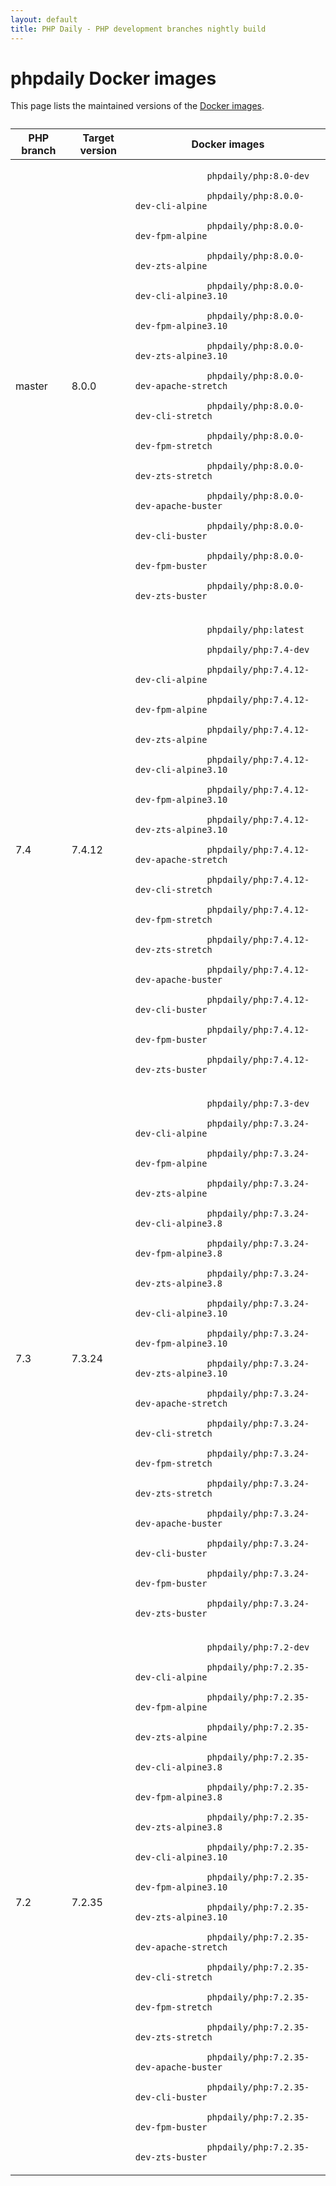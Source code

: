```yaml
---
layout: default
title: PHP Daily - PHP development branches nightly build
---
```


<div id="tables" class=" fluid">
  <h1 class="section double-padded">phpdaily Docker images</h1>
  <div class="section">
    <p>
      This page lists the maintained versions of the
      <a href="https://hub.docker.com/r/phpdaily/php">Docker images</a>.
    </p>
  </div>
  <div class="section" style="margin-top: 2em;">
    <table style="max-height: none;">
      <thead>
        <tr>
          <th>PHP branch</th>
          <th>Target version</th>
          <th>Docker images</th>
        </tr>
      </thead>
      <tbody>
        <tr>
          <td>master</td>
          <td>8.0.0</td>
          <td>
            <code>
              phpdaily/php:8.0-dev<br>
              phpdaily/php:8.0.0-dev-cli-alpine<br>
              phpdaily/php:8.0.0-dev-fpm-alpine<br>
              phpdaily/php:8.0.0-dev-zts-alpine<br>
              phpdaily/php:8.0.0-dev-cli-alpine3.10<br>
              phpdaily/php:8.0.0-dev-fpm-alpine3.10<br>
              phpdaily/php:8.0.0-dev-zts-alpine3.10<br>
              phpdaily/php:8.0.0-dev-apache-stretch<br>
              phpdaily/php:8.0.0-dev-cli-stretch<br>
              phpdaily/php:8.0.0-dev-fpm-stretch<br>
              phpdaily/php:8.0.0-dev-zts-stretch<br>
              phpdaily/php:8.0.0-dev-apache-buster<br>
              phpdaily/php:8.0.0-dev-cli-buster<br>
              phpdaily/php:8.0.0-dev-fpm-buster<br>
              phpdaily/php:8.0.0-dev-zts-buster
            </code>
          </td>
        </tr>
        <tr>
          <td>7.4</td>
          <td>7.4.12</td>
          <td>
            <code>
              phpdaily/php:latest<br>
              phpdaily/php:7.4-dev<br>
              phpdaily/php:7.4.12-dev-cli-alpine<br>
              phpdaily/php:7.4.12-dev-fpm-alpine<br>
              phpdaily/php:7.4.12-dev-zts-alpine<br>
              phpdaily/php:7.4.12-dev-cli-alpine3.10<br>
              phpdaily/php:7.4.12-dev-fpm-alpine3.10<br>
              phpdaily/php:7.4.12-dev-zts-alpine3.10<br>
              phpdaily/php:7.4.12-dev-apache-stretch<br>
              phpdaily/php:7.4.12-dev-cli-stretch<br>
              phpdaily/php:7.4.12-dev-fpm-stretch<br>
              phpdaily/php:7.4.12-dev-zts-stretch<br>
              phpdaily/php:7.4.12-dev-apache-buster<br>
              phpdaily/php:7.4.12-dev-cli-buster<br>
              phpdaily/php:7.4.12-dev-fpm-buster<br>
              phpdaily/php:7.4.12-dev-zts-buster
            </code>
          </td>
        </tr>
        <tr>
          <td>7.3</td>
          <td>7.3.24</td>
          <td>
            <code>
              phpdaily/php:7.3-dev<br>
              phpdaily/php:7.3.24-dev-cli-alpine<br>
              phpdaily/php:7.3.24-dev-fpm-alpine<br>
              phpdaily/php:7.3.24-dev-zts-alpine<br>
              phpdaily/php:7.3.24-dev-cli-alpine3.8<br>
              phpdaily/php:7.3.24-dev-fpm-alpine3.8<br>
              phpdaily/php:7.3.24-dev-zts-alpine3.8<br>
              phpdaily/php:7.3.24-dev-cli-alpine3.10<br>
              phpdaily/php:7.3.24-dev-fpm-alpine3.10<br>
              phpdaily/php:7.3.24-dev-zts-alpine3.10<br>
              phpdaily/php:7.3.24-dev-apache-stretch<br>
              phpdaily/php:7.3.24-dev-cli-stretch<br>
              phpdaily/php:7.3.24-dev-fpm-stretch<br>
              phpdaily/php:7.3.24-dev-zts-stretch<br>
              phpdaily/php:7.3.24-dev-apache-buster<br>
              phpdaily/php:7.3.24-dev-cli-buster<br>
              phpdaily/php:7.3.24-dev-fpm-buster<br>
              phpdaily/php:7.3.24-dev-zts-buster
            </code>
          </td>
        </tr>
        <tr>
          <td>7.2</td>
          <td>7.2.35</td>
          <td>
            <code>
              phpdaily/php:7.2-dev<br>
              phpdaily/php:7.2.35-dev-cli-alpine<br>
              phpdaily/php:7.2.35-dev-fpm-alpine<br>
              phpdaily/php:7.2.35-dev-zts-alpine<br>
              phpdaily/php:7.2.35-dev-cli-alpine3.8<br>
              phpdaily/php:7.2.35-dev-fpm-alpine3.8<br>
              phpdaily/php:7.2.35-dev-zts-alpine3.8<br>
              phpdaily/php:7.2.35-dev-cli-alpine3.10<br>
              phpdaily/php:7.2.35-dev-fpm-alpine3.10<br>
              phpdaily/php:7.2.35-dev-zts-alpine3.10<br>
              phpdaily/php:7.2.35-dev-apache-stretch<br>
              phpdaily/php:7.2.35-dev-cli-stretch<br>
              phpdaily/php:7.2.35-dev-fpm-stretch<br>
              phpdaily/php:7.2.35-dev-zts-stretch<br>
              phpdaily/php:7.2.35-dev-apache-buster<br>
              phpdaily/php:7.2.35-dev-cli-buster<br>
              phpdaily/php:7.2.35-dev-fpm-buster<br>
              phpdaily/php:7.2.35-dev-zts-buster
            </code>
          </td>
        </tr>
      </tbody>
    </table>
  </div>
</div>
